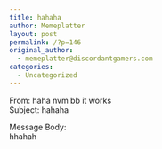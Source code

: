 ```yaml
---
title: hahaha
author: Memeplatter
layout: post
permalink: /?p=146
original_author:
  - memeplatter@discordantgamers.com
categories:
  - Uncategorized
---
```

From: haha nvm bb it works  
Subject: hahaha

Message Body:  
hhahah